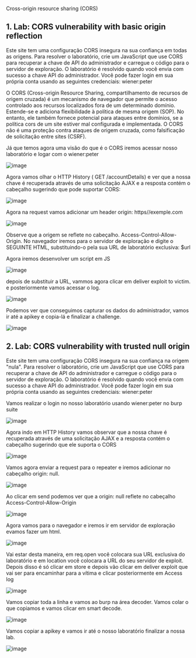 Cross-origin resource sharing (CORS)

 ## 1. Lab: CORS vulnerability with basic origin reflection

Este site tem uma configuração CORS insegura na sua confiança em todas as origens. Para resolver o laboratório, crie um JavaScript que use CORS para recuperar a chave de API do administrador e carregue o código para o servidor de exploração. O laboratório é resolvido quando você envia com sucesso a chave API do administrador.
Você pode fazer login em sua própria conta usando as seguintes credenciais: wiener:peter

O CORS (Cross-origin Resource Sharing, compartilhamento de recursos de origem cruzada) é um mecanismo de navegador que permite o acesso controlado aos recursos localizados fora de um determinado domínio. Estende-se e adiciona flexibilidade à política de mesma origem (SOP). No entanto, ele também fornece potencial para ataques entre domínios, se a política cors de um site estiver mal configurada e implementada. O CORS não é uma proteção contra ataques de origem cruzada, como falsificação de solicitação entre sites (CSRF). 

Já que temos agora uma visão do que é o CORS iremos acessar nosso laboratório e logar com o wiener:peter

![image](https://user-images.githubusercontent.com/95362045/168606135-c8146406-ba54-4689-99bc-04a0f4365e81.png)

Agora vamos olhar o HTTP History ( GET /accountDetails) e ver que a nossa chave é recuperada através de uma solicitação AJAX e a resposta contém o cabeçalho sugerindo que pode suportar CORS:

![image](https://user-images.githubusercontent.com/95362045/168608835-90d93d49-9790-4446-b357-b9c8f798b3b5.png)

Agora na request vamos adicionar um header origin: https//exemple.com

![image](https://user-images.githubusercontent.com/95362045/168609992-f14f250e-73e6-41f0-8860-c8661de40f9f.png)

Observe que a origem se reflete no cabeçalho. Access-Control-Allow-Origin. No navegador iremos para o servidor de exploração e digite o SEGUINTE HTML, substituindo-o pela sua URL de laboratório exclusiva: $url

Agora iremos desenvolver um script em JS

![image](https://user-images.githubusercontent.com/95362045/168610809-92f3a9d3-8e14-4b7a-a82d-523e64bcf887.png)

depois de substituir a URL, vammos agora clicar em deliver exploit to victim. e posteriormente vamos acessar o log.

![image](https://user-images.githubusercontent.com/95362045/168616435-5dd4ae76-5a4b-46d5-b219-87efe6078122.png)

Podemos ver que conseguimos capturar os dados do administrador, vamos ir até a apikey e copia-lá e finalizar a challenge.

![image](https://user-images.githubusercontent.com/95362045/168617316-bc54240e-a766-4ec5-acda-fe818e96468e.png)

## 2. Lab: CORS vulnerability with trusted null origin

Este site tem uma configuração CORS insegura na sua confiança na origem "nula". Para resolver o laboratório, crie um JavaScript que use CORS para recuperar a chave de API do administrador e carregue o código para o servidor de exploração. O laboratório é resolvido quando você envia com sucesso a chave API do administrador.
Você pode fazer login em sua própria conta usando as seguintes credenciais: wiener:peter

Vamos realizar o login no nosso laboratório usando wiener:peter no burp suite

![image](https://user-images.githubusercontent.com/95362045/169347408-ba153164-834f-4bad-8abe-538b121d8856.png)

Agora indo em HTTP History vamos observar que a nossa chave é recuperada através de uma solicitação AJAX e a resposta contém o cabeçalho sugerindo que ele suporta o CORS 

![image](https://user-images.githubusercontent.com/95362045/169351490-a1fca5a0-528d-4f0d-b662-519251270875.png)

Vamos agora enviar a request para o repeater e iremos adicionar no cabeçalho origin: null.

![image](https://user-images.githubusercontent.com/95362045/169352526-051f2fac-2cf3-4746-bfbc-ce219cb64c63.png)

Ao clicar em send podemos ver que a origin: null reflete no cabeçalho Access-Control-Allow-Origin

![image](https://user-images.githubusercontent.com/95362045/169352880-24f28253-9316-43ab-a117-e0794d68462a.png)

Agora vamos para o navegador e iremos ir em servidor de exploração evamos fazer um html.

![image](https://user-images.githubusercontent.com/95362045/169354056-e4fc0b94-2ed6-4399-94e8-61349a2aa68d.png)

Vai estar desta maneira, em req.open você colocara sua URL exclusiva do laboratório e em location você colocara a URL do seu servidor de exploit. Depois disso é só clicar em store e depois vão clicar em deliver exploit que vai ser para encaminhar para a vítima e clicar posteriormente em Access log

![image](https://user-images.githubusercontent.com/95362045/169355950-cfea02b8-e5f1-44b8-9668-7f8a554dc84b.png)

Vamos copiar toda a linha e vamos ao burp na área decoder. Vamos colar o que copiamos e vamos clicar em smart decode.

![image](https://user-images.githubusercontent.com/95362045/169358005-c3c5447b-e259-4a44-b19b-c3e16314b26a.png)

Vamos copiar a apikey e vamos ir até o nosso laboratório finalizar a nossa lab.

![image](https://user-images.githubusercontent.com/95362045/169358312-5dfabc0e-7c3a-4fdb-820d-be993610ffa0.png)
